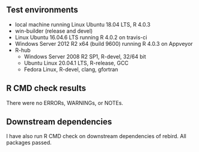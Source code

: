 ## Test environments

* local machine running Linux Ubuntu 18.04 LTS, R 4.0.3
* win-builder (release and devel)
* Linux Ubuntu 16.04.6 LTS running R 4.0.2 on travis-ci
* Windows Server 2012 R2 x64 (build 9600) running R 4.0.3 on Appveyor
* R-hub
  * Windows Server 2008 R2 SP1, R-devel, 32/64 bit
  * Ubuntu Linux 20.04.1 LTS, R-release, GCC
  * Fedora Linux, R-devel, clang, gfortran
  
## R CMD check results

There were no ERRORs, WARNINGs, or NOTEs. 

## Downstream dependencies

I have also run R CMD check on downstream dependencies of rebird.
All packages passed.

